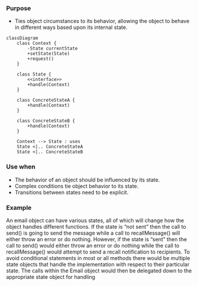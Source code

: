 
### Purpose

- Ties object circumstances to its behavior, allowing the object to behave in different ways based upon its internal state.

```mermaid
classDiagram
    class Context {
        -State currentState
        +setState(State)
        +request()
    }

    class State {
        <<interface>>
        +handle(Context)
    }

    class ConcreteStateA {
        +handle(Context)
    }

    class ConcreteStateB {
        +handle(Context)
    }

    Context --> State : uses
    State <|.. ConcreteStateA
    State <|.. ConcreteStateB

```


### Use when

- The behavior of an object should be influenced by its state.
- Complex conditions tie object behavior to its state.
- Transitions between states need to be explicit.

### Example


An email object can have various states, all of which will change how the object handles different functions. If the state is “not sent” then the call to send() is going to send the message while a call to recallMessage() will either throw an error or do nothing. However, if the state is “sent” then the call to send() would either throw an error or do nothing while the call to recallMessage() would attempt to send a recall notification to recipients. To avoid conditional statements in most or all methods there would be multiple state objects that handle the implementation with respect to their particular state. The calls within the Email object would then be delegated down to the appropriate state object for handling

